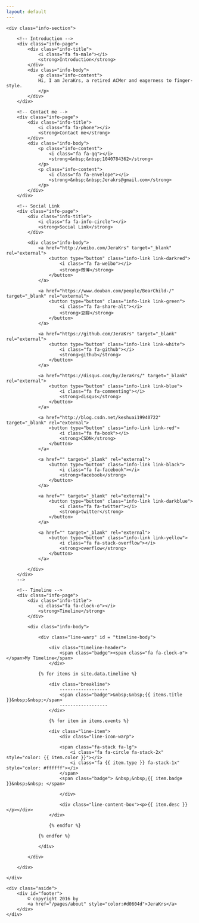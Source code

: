 ```yaml
---
layout: default
---
```

<link rel="stylesheet" href="/css/font-awesome/css/font-awesome.min.css">
<link rel="stylesheet" href="/css/timeline.css">

<div class="index-content about">

	<div class="info-section">

		<!-- Introduction -->
		<div class="info-page">
			<div class="info-title">
				<i class="fa fa-male"></i>
				<strong>Introduction</strong>
			</div>
			<div class="info-body">
				<p class="info-content">
				Hi, I am JeraKrs, a retired ACMer and eagerness to finger-style.
				</p>
			</div>
		</div>

		<!-- Contact me -->
		<div class="info-page">
			<div class="info-title">
				<i class="fa fa-phone"></i>
				<strong>Contact me</strong>
			</div>
			<div class="info-body">
				<p class="info-content">
					<i class="fa fa-qq"></i>
					<strong>&nbsp;&nbsp;1040784362</strong>
				</p>
				<p class="info-content">
					<i class="fa fa-envelope"></i>
					<strong>&nbsp;&nbsp;Jerakrs@gmail.com</strong>
				</p>
			</div>
		</div>

		<!-- Social Link
		<div class="info-page">
			<div class="info-title">
				<i class="fa fa-info-circle"></i>
				<strong>Social Link</strong>
			</div>

			<div class="info-body">
				<a href="http://weibo.com/JeraKrs" target="_blank" rel="external">
					<button type="button" class="info-link link-darkred">
						<i class="fa fa-weibo"></i>
						<strong>微博</strong>
					</button>
				</a>

				<a href="https://www.douban.com/people/BearChild-/" target="_blank" rel="external">
					<button type="button" class="info-link link-green">
						<i class="fa fa-share-alt"></i>
						<strong>豆瓣</strong>
					</button>
				</a>

				<a href="https://github.com/JeraKrs" target="_blank" rel="external">
					<button type="button" class="info-link link-white">
						<i class="fa fa-github"></i>
						<strong>github</strong>
					</button>
				</a>

				<a href="https://disqus.com/by/JeraKrs/" target="_blank" rel="external">
					<button type="button" class="info-link link-blue">
						<i class="fa fa-commenting"></i>
						<strong>disqus</strong>
					</button>
				</a>

				<a href="http://blog.csdn.net/keshuai19940722" target="_blank" rel="external">
					<button type="button" class="info-link link-red">
						<i class="fa fa-book"></i>
						<strong>CSDN</strong>
					</button>
				</a>

				<a href="" target="_blank" rel="external">
					<button type="button" class="info-link link-black">
						<i class="fa fa-facebook"></i>
						<strong>facebook</strong>
					</button>
				</a>

				<a href="" target="_blank" rel="external">
					<button type="button" class="info-link link-darkblue">
						<i class="fa fa-twitter"></i>
						<strong>twitter</strong>
					</button>
				</a>

				<a href="" target="_blank" rel="external">
					<button type="button" class="info-link link-yellow">
						<i class="fa fa-stack-overflow"></i>
						<strong>overflow</strong>
					</button>
				</a>

			</div>
		</div>
		-->

		<!-- Timeline -->
		<div class="info-page">
			<div class="info-title">
				<i class="fa fa-clock-o"></i>
				<strong>Timeline</strong>
			</div>

			<div class="info-body">

				<div class="line-warp" id = "timeline-body">

					<div class="timeline-header">
            			<span class="badge"><span class="fa fa-clock-o"></span>My Timeline</span>
        			</div>

				{% for items in site.data.timeline %}

					<div class="breakline">
						------------------
						<span class="badge">&nbsp;&nbsp;{{ items.title }}&nbsp;&nbsp;</span>
						------------------
					</div>

					{% for item in items.events %}

					<div class="line-item">
						<div class="line-icon-warp">

						<span class="fa-stack fa-lg">
							<i class="fa fa-circle fa-stack-2x" style="color: {{ item.color }}"></i>
							<i class="fa {{ item.type }} fa-stack-1x" style="color: #ffffff"></i>
						</span>
						<span class="badge"> &nbsp;&nbsp;{{ item.badge }}&nbsp;&nbsp; </span>

						</div>

						<div class="line-content-box"><p>{{ item.desc }}</p></div>
					</div>

					{% endfor %}

				{% endfor %}

        		</div>

			</div>
			
		</div>

	</div>

	<div class="aside">
		<div id="footer">
			© copyright 2016 by 
			<a href="/pages/about" style="color:#d0604d">JeraKrs</a>
		</div>
	</div>
</div>

